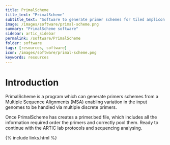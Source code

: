 ```yaml
---
title: PrimalScheme
title_text: "PrimalScheme"
subtitle_text: "Software to generate primer schemes for tiled amplicon sequencing from a virus Multiple Sequence Alignment."
image: /images/software/primal-scheme.png
summary: "PrimalScheme software"
sidebar: artic_sidebar
permalink: /software/PrimalScheme
folder: software
tags: [resources, software]
icon: /images/software/primal-scheme.png
keywords: resources
---
```


# Introduction 

PrimalScheme is a program which can generate primers schemes from a Multiple Sequence Alignments (MSA) enabling variation in the input genomes to be handled via multiple discrete primers. 

Once PrimalScheme has creates a primer.bed file, which includes all the information required order the primers and correctly pool them. Ready to continue with the ARTIC lab protocols and sequencing analysing.

{% include links.html %}

